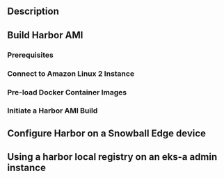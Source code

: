 ## Description

## Build Harbor AMI

### Prerequisites

### Connect to Amazon Linux 2 Instance

### Pre-load Docker Container Images

### Initiate a Harbor AMI Build

## Configure Harbor on a Snowball Edge device

## Using a harbor local registry on an eks-a admin instance
